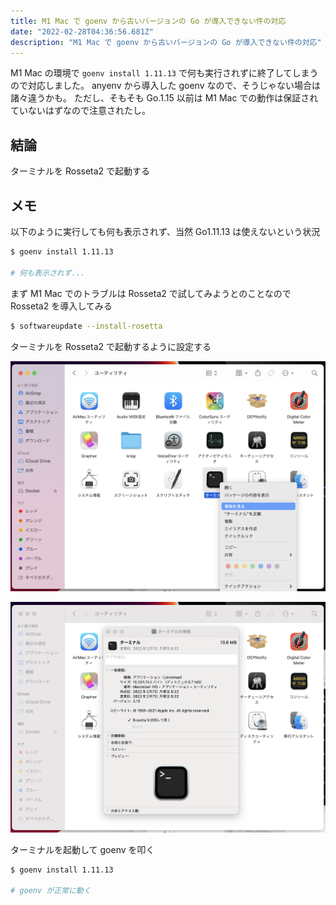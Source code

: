 ```yaml
---
title: M1 Mac で goenv から古いバージョンの Go が導入できない件の対応
date: "2022-02-28T04:36:56.681Z"
description: "M1 Mac で goenv から古いバージョンの Go が導入できない件の対応"
---
```


M1 Mac の環境で `goenv install 1.11.13` で何も実行されずに終了してしまうので対応しました。
anyenv から導入した goenv なので、そうじゃない場合は諸々違うかも。
ただし、そもそも Go.1.15 以前は M1 Mac での動作は保証されていないはずなので注意されたし。

## 結論

ターミナルを Rosseta2 で起動する

## メモ

以下のように実行しても何も表示されず、当然 Go1.11.13 は使えないという状況

```sh
$ goenv install 1.11.13

# 何も表示されず...
```

まず M1 Mac でのトラブルは Rosseta2 で試してみようとのことなので Rosseta2 を導入してみる

```sh
$ softwareupdate --install-rosetta
```

ターミナルを Rosseta2 で起動するように設定する

![ターミナルのアイコンを右クリックして情報を見るを選択](./img1.png)

![Rosseta を使用して開くを選択](./img2.png)

ターミナルを起動して goenv を叩く

```sh
$ goenv install 1.11.13

# goenv が正常に動く
```
